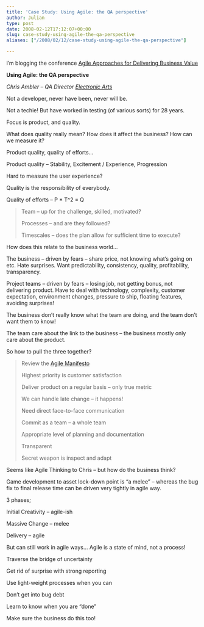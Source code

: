 ```yaml
---
title: 'Case Study: Using Agile: the QA perspective'
author: Julian
type: post
date: 2008-02-12T17:12:07+00:00
slug: case-study-using-agile-the-qa-perspective 
aliases: ["/2008/02/12/case-study-using-agile-the-qa-perspective"]

---
```

I’m blogging the conference [Agile Approaches for Delivering Business Value][1]

**Using Agile: the QA perspective** 

_Chris Ambler – QA Director [Electronic Arts][2]_

Not a developer, never have been, never will be.

Not a techie! But have worked in testing (of various sorts) for 28 years.

Focus is product, and quality.

What does quality really mean? How does it affect the business? How can we measure it?

<!--more-->

Product quality, quality of efforts…

Product quality – Stability, Excitement / Experience, Progression

Hard to measure the user experience?

Quality is the responsibility of everybody.

Quality of efforts – P * T^2 = Q

> Team – up for the challenge, skilled, motivated?
> 
> Processes – and are they followed?
> 
> Timescales – does the plan allow for sufficient time to execute?

How does this relate to the business world…

The business – driven by fears – share price, not knowing what’s going on etc. Hate surprises. Want predictability, consistency, quality, profitability, transparency.

Project teams – driven by fears – losing job, not getting bonus, not delivering product. Have to deal with technology, complexity, customer expectation, environment changes, pressure to ship, floating features, avoiding surprises!

The business don’t really know what the team are doing, and the team don’t want them to know!

The team care about the link to the business – the business mostly only care about the product.

So how to pull the three together?

> Review the [Agile Manifesto][3]
> 
> Highest priority is customer satisfaction
> 
> Deliver product on a regular basis – only true metric
> 
> We can handle late change – it happens!
> 
> Need direct face-to-face communication
> 
> Commit as a team – a whole team
> 
> Appropriate level of planning and documentation
> 
> Transparent
> 
> Secret weapon is inspect and adapt

Seems like Agile Thinking to Chris – but how do the business think?

Game development to asset lock-down point is “a melee” – whereas the bug fix to final release time can be driven very tightly in agile way.

3 phases;

Initial Creativity – agile-ish

Massive Change – melee

Delivery – agile

But can still work in agile ways… Agile is a state of mind, not a process!

Traverse the bridge of uncertainty

Get rid of surprise with strong reporting

Use light-weight processes when you can

Don&#8217;t get into bug debt

Learn to know when you are &#8220;done&#8221;

Make sure the business do this too!

 [1]: https://www.unicom.co.uk/product_detail.asp?prdid=1547
 [2]: https://www.ea.com/
 [3]: https://agilemanifesto.org/